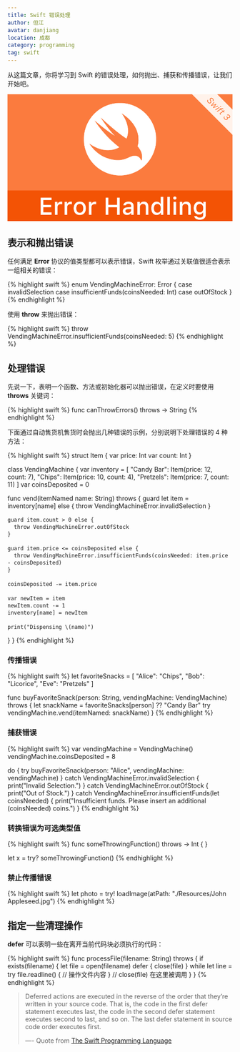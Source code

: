 ```yaml
---
title: Swift 错误处理
author: 但江
avatar: danjiang
location: 成都
category: programming
tag: swift
---
```


从这篇文章，你将学习到 Swift 的错误处理，如何抛出、捕获和传播错误，让我们开始吧。

![Swift Error Handling](/images/swift-error-handling.jpg)

## 表示和抛出错误

任何满足 **Error** 协议的值类型都可以表示错误，Swift 枚举通过关联值很适合表示一组相关的错误：

{% highlight swift %}
enum VendingMachineError: Error {
  case invalidSelection
  case insufficientFunds(coinsNeeded: Int)
  case outOfStock
}
{% endhighlight %}

使用 **throw** 来抛出错误：

{% highlight swift %}
throw VendingMachineError.insufficientFunds(coinsNeeded: 5)
{% endhighlight %}

## 处理错误

先说一下，表明一个函数、方法或初始化器可以抛出错误，在定义时要使用 **throws** 关键词：

{% highlight swift %}
func canThrowErrors() throws -> String
{% endhighlight %}

下面通过自动售货机售货时会抛出几种错误的示例，分别说明下处理错误的 4 种方法：

{% highlight swift %}
struct Item {
  var price: Int
  var count: Int
}

class VendingMachine {
  var inventory = [
    "Candy Bar": Item(price: 12, count: 7),
    "Chips": Item(price: 10, count: 4),
    "Pretzels": Item(price: 7, count: 11)
  ]
  var coinsDeposited = 0
  
  func vend(itemNamed name: String) throws {
    guard let item = inventory[name] else {
      throw VendingMachineError.invalidSelection
    }
    
    guard item.count > 0 else {
      throw VendingMachineError.outOfStock
    }
    
    guard item.price <= coinsDeposited else {
      throw VendingMachineError.insufficientFunds(coinsNeeded: item.price - coinsDeposited)
    }
    
    coinsDeposited -= item.price
    
    var newItem = item
    newItem.count -= 1
    inventory[name] = newItem
    
    print("Dispensing \(name)")
  }
}
{% endhighlight %}

### 传播错误

{% highlight swift %}
let favoriteSnacks = [
  "Alice": "Chips",
  "Bob": "Licorice",
  "Eve": "Pretzels"
]

func buyFavoriteSnack(person: String, vendingMachine: VendingMachine) throws {
  let snackName = favoriteSnacks[person] ?? "Candy Bar"
  try vendingMachine.vend(itemNamed: snackName)
}
{% endhighlight %}

### 捕获错误

{% highlight swift %}
var vendingMachine = VendingMachine()
vendingMachine.coinsDeposited = 8

do {
  try buyFavoriteSnack(person: "Alice", vendingMachine: vendingMachine)
} catch VendingMachineError.invalidSelection {
  print("Invalid Selection.")
} catch VendingMachineError.outOfStock {
  print("Out of Stock.")
} catch VendingMachineError.insufficientFunds(let coinsNeeded) {
  print("Insufficient funds. Please insert an additional \(coinsNeeded) coins.")
}
{% endhighlight %}

### 转换错误为可选类型值

{% highlight swift %}
func someThrowingFunction() throws -> Int {
}

let x = try? someThrowingFunction()
{% endhighlight %}

### 禁止传播错误

{% highlight swift %}
let photo = try! loadImage(atPath: "./Resources/John Appleseed.jpg")
{% endhighlight %}

## 指定一些清理操作

**defer** 可以表明一些在离开当前代码块必须执行的代码：

{% highlight swift %}
func processFile(filename: String) throws {
  if exists(filename) {
    let file = open(filename)
    defer {
      close(file)
    }
    while let line = try file.readline() {
      // 操作文件内容
    }
    // close(file) 在这里被调用
  }
}
{% endhighlight %}

> Deferred actions are executed in the reverse of the order that they’re written in your source code. That is, the code in the first defer statement executes last, the code in the second defer statement executes second to last, and so on. The last defer statement in source code order executes first.
>
> —- Quote from [The Swift Programming Language](https://docs.swift.org/swift-book/)